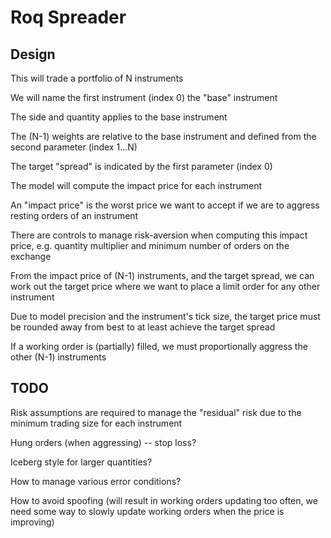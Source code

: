 # Roq Spreader

## Design

This will trade a portfolio of N instruments

We will name the first instrument (index 0) the "base" instrument

The side and quantity applies to the base instrument

The (N-1) weights are relative to the base instrument and defined from the second parameter (index 1...N)

The target "spread" is indicated by the first parameter (index 0)

The model will compute the impact price for each instrument

An "impact price" is the worst price we want to accept if we are to aggress resting orders of an instrument

There are controls to manage risk-aversion when computing this impact price, e.g. quantity multiplier and minimum number of orders on the exchange

From the impact price of (N-1) instruments, and the target spread, we can work out the target price where we want to place a limit order for any other instrument

Due to model precision and the instrument's tick size, the target price must be rounded away from best to at least achieve the target spread

If a working order is (partially) filled, we must proportionally aggress the other (N-1) instruments


## TODO

Risk assumptions are required to manage the "residual" risk due to the minimum trading size for each instrument

Hung orders (when aggressing) -- stop loss?

Iceberg style for larger quantities?

How to manage various error conditions?

How to avoid spoofing (will result in working orders updating too often, we need some way to slowly update working orders when the price is improving)
